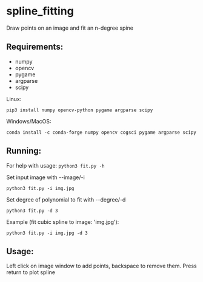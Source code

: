 # spline_fitting
Draw points on an image and fit an n-degree spine

## Requirements:
- numpy
- opencv
- pygame
- argparse
- scipy

Linux:
```
pip3 install numpy opencv-python pygame argparse scipy
```
Windows/MacOS:
```
conda install -c conda-forge numpy opencv cogsci pygame argparse scipy
```

## Running:
For help with usage:
```python3 fit.py -h```

Set input image with --image/-i
```
python3 fit.py -i img.jpg
```

Set degree of polynomial to fit with --degree/-d
```
python3 fit.py -d 3
```

Example (fit cubic spline to image: 'img.jpg'):
```
python3 fit.py -i img.jpg -d 3
```

## Usage:
Left click on image window to add points, backspace to remove them.
Press return to plot spline


